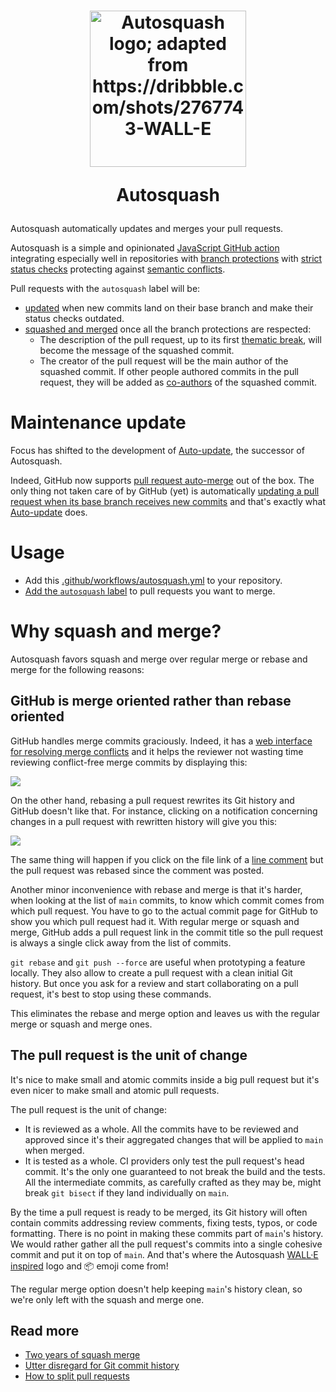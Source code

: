 <h1 align="center">
  <img src="assets/autosquash.png" height="250" width="250" alt="Autosquash logo; adapted from https://dribbble.com/shots/2767743-WALL-E"/>
  <p>Autosquash</p>
</h1>

Autosquash automatically updates and merges your pull requests.

Autosquash is a simple and opinionated [JavaScript GitHub action](https://help.github.com/en/articles/about-actions#javascript-actions) integrating especially well in repositories with [branch protections](https://help.github.com/en/articles/about-protected-branches) with [strict status checks](https://help.github.com/en/articles/types-of-required-status-checks) protecting against [semantic conflicts](https://bors.tech/essay/2017/02/02/pitch/).

Pull requests with the `autosquash` label will be:

- [updated](https://developer.github.com/changes/2019-05-29-update-branch-api/) when new commits land on their base branch and make their status checks outdated.
- [squashed and merged](https://help.github.com/en/articles/about-pull-request-merges#squash-and-merge-your-pull-request-commits) once all the branch protections are respected:
  - The description of the pull request, up to its first [thematic break](https://github.github.com/gfm/#thematic-breaks), will become the message of the squashed commit.
  - The creator of the pull request will be the main author of the squashed commit.
    If other people authored commits in the pull request, they will be added as [co-authors](https://github.blog/changelog/2019-12-19-improved-attribution-when-squashing-commits/) of the squashed commit.

# Maintenance update

Focus has shifted to the development of [Auto-update](https://github.com/tibdex/auto-update), the successor of Autosquash.

Indeed, GitHub now supports [pull request auto-merge](https://github.blog/changelog/2021-02-04-pull-request-auto-merge-is-now-generally-available/) out of the box.
The only thing not taken care of by GitHub (yet) is automatically [updating a pull request when its base branch receives new commits](https://developer.github.com/changes/2019-05-29-update-branch-api/) and that's exactly what [Auto-update](https://github.com/tibdex/auto-update) does.

# Usage

- Add this [.github/workflows/autosquash.yml](.github/workflows/autosquash.yml) to your repository.
- [Add the `autosquash` label](https://help.github.com/en/articles/creating-a-label) to pull requests you want to merge.

# Why squash and merge?

Autosquash favors squash and merge over regular merge or rebase and merge for the following reasons:

## GitHub is merge oriented rather than rebase oriented

GitHub handles merge commits graciously.
Indeed, it has a [web interface for resolving merge conflicts](https://help.github.com/en/articles/resolving-a-merge-conflict-on-github) and it helps the reviewer not wasting time reviewing conflict-free merge commits by displaying this:

![](assets/clean-merge.png)

On the other hand, rebasing a pull request rewrites its Git history and GitHub doesn't like that.
For instance, clicking on a notification concerning changes in a pull request with rewritten history will give you this:

![](assets/disappeared.png)

The same thing will happen if you click on the file link of a [line comment](https://help.github.com/en/articles/commenting-on-a-pull-request#adding-line-comments-to-a-pull-request) but the pull request was rebased since the comment was posted.

Another minor inconvenience with rebase and merge is that it's harder, when looking at the list of `main` commits, to know which commit comes from which pull request.
You have to go to the actual commit page for GitHub to show you which pull request had it.
With regular merge or squash and merge, GitHub adds a pull request link in the commit title so the pull request is always a single click away from the list of commits.

`git rebase` and `git push --force` are useful when prototyping a feature locally.
They also allow to create a pull request with a clean initial Git history.
But once you ask for a review and start collaborating on a pull request, it's best to stop using these commands.

This eliminates the rebase and merge option and leaves us with the regular merge or squash and merge ones.

## The pull request is the unit of change

It's nice to make small and atomic commits inside a big pull request but it's even nicer to make small and atomic pull requests.

The pull request is the unit of change:

- It is reviewed as a whole.
  All the commits have to be reviewed and approved since it's their aggregated changes that will be applied to `main` when merged.
- It is tested as a whole.
  CI providers only test the pull request's head commit.
  It's the only one guaranteed to not break the build and the tests.
  All the intermediate commits, as carefully crafted as they may be, might break `git bisect` if they land individually on `main`.

By the time a pull request is ready to be merged, its Git history will often contain commits addressing review comments, fixing tests, typos, or code formatting.
There is no point in making these commits part of `main`'s history.
We would rather gather all the pull request's commits into a single cohesive commit and put it on top of `main`.
And that's where the Autosquash [WALL·E inspired](https://www.youtube.com/watch?v=WB8LrCWmGYw) logo and :package: emoji come from!

The regular merge option doesn't help keeping `main`'s history clean, so we're only left with the squash and merge one.

## Read more

- [Two years of squash merge](https://blog.dnsimple.com/2019/01/two-years-of-squash-merge/)
- [Utter disregard for Git commit history](https://zachholman.com/posts/git-commit-history/)
- [How to split pull requests](https://www.thedroidsonroids.com/blog/splitting-pull-request)
